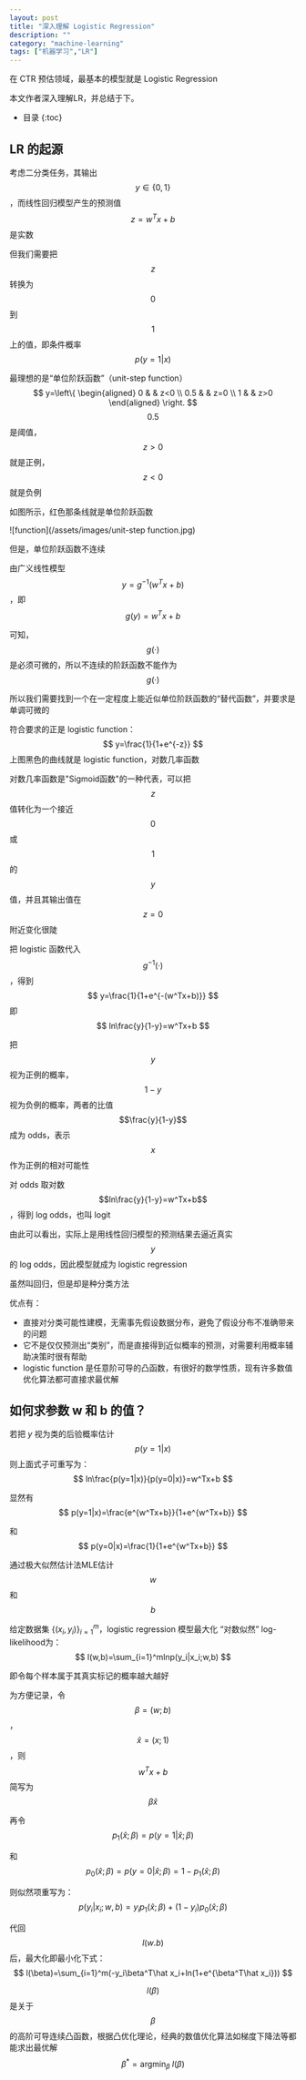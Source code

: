 ```yaml
---
layout: post
title: "深入理解 Logistic Regression"
description: ""
category: "machine-learning"
tags: ["机器学习","LR"]
---
```


在 CTR 预估领域，最基本的模型就是 Logistic Regression

本文作者深入理解LR，并总结于下。

* 目录
{:toc}

## LR 的起源

考虑二分类任务，其输出 $$y\in\{0,1\}$$ ，而线性回归模型产生的预测值 $$z=w^Tx+b$$ 是实数

但我们需要把 $$z$$ 转换为 $$0$$ 到 $$1$$ 上的值，即条件概率 
$$
p(y=1|x)
$$



最理想的是“单位阶跃函数”（unit-step function）
$$
y=\left\{
\begin{aligned}
0 & & z<0 \\
0.5 & & z=0 \\
1 & & z>0
\end{aligned}
\right.
$$
$$0.5$$ 是阈值，$$z>0$$ 就是正例，$$z<0$$ 就是负例

如图所示，红色那条线就是单位阶跃函数

![function](/assets/images/unit-step function.jpg)



但是，单位阶跃函数不连续

由广义线性模型 $$y=g^{-1}(w^Tx+b)$$ ，即 $$g(y)=w^Tx+b$$

可知，$$g(·)$$ 是必须可微的，所以不连续的阶跃函数不能作为 $$g(·)$$



所以我们需要找到一个在一定程度上能近似单位阶跃函数的“替代函数”，并要求是单调可微的

符合要求的正是 logistic function：
$$
y=\frac{1}{1+e^{-z}}
$$
上图黑色的曲线就是 logistic function，对数几率函数

对数几率函数是"Sigmoid函数"的一种代表，可以把 $$z$$ 值转化为一个接近 $$0$$ 或 $$1$$ 的 $$y$$ 值，并且其输出值在 $$z=0$$ 附近变化很陡

把 logistic 函数代入 $$g^{-1}(·)$$，得到
$$
y=\frac{1}{1+e^{-(w^Tx+b)}}
$$
即
$$
ln\frac{y}{1-y}=w^Tx+b
$$


把 $$y$$ 视为正例的概率，$$1-y$$ 视为负例的概率，两者的比值 $$\frac{y}{1-y}$$ 成为 odds，表示 $$x$$ 作为正例的相对可能性

对 odds 取对数 $$ln\frac{y}{1-y}=w^Tx+b$$ ，得到 log odds，也叫 logit



由此可以看出，实际上是用线性回归模型的预测结果去逼近真实 $$y$$ 的 log odds，因此模型就成为 logistic regression

虽然叫回归，但是却是种分类方法

优点有：

- 直接对分类可能性建模，无需事先假设数据分布，避免了假设分布不准确带来的问题
- 它不是仅仅预测出“类别”，而是直接得到近似概率的预测，对需要利用概率辅助决策时很有帮助
- logistic function 是任意阶可导的凸函数，有很好的数学性质，现有许多数值优化算法都可直接求最优解



## 如何求参数 w 和 b 的值？

若把 $y$ 视为类的后验概率估计 
$$
p(y=1|x)
$$
则上面式子可重写为：
$$
ln\frac{p(y=1|x)}{p(y=0|x)}=w^Tx+b
$$


显然有
$$
p(y=1|x)=\frac{e^{w^Tx+b}}{1+e^{w^Tx+b}}
$$


和
$$
p(y=0|x)=\frac{1}{1+e^{w^Tx+b}}
$$


通过极大似然估计法MLE估计 $$w$$ 和 $$b$$

给定数据集 $\{(x_i,y_i)\}_{i=1}^m$，logistic regression 模型最大化 “对数似然” log-likelihood为：
$$
l(w,b)=\sum_{i=1}^mlnp(y_i|x_i;w,b)
$$


即令每个样本属于其真实标记的概率越大越好

为方便记录，令 $$\beta=(w;b)$$，$$\hat x=(x;1)$$ ，则 $$w^Tx+b$$ 简写为 $$\beta\hat x$$

再令 
$$
p_1(\hat x;\beta)=p(y=1|\hat x;\beta)
$$


和
$$
p_0(\hat x;\beta)=p(y=0|\hat x;\beta)=1-p_1(\hat x;\beta)
$$


则似然项重写为：
$$
p(y_i|x_i;w,b)=y_ip_1(\hat x;\beta)+(1-y_i)p_0(\hat x;\beta)
$$


代回 $$l(w.b)$$ 后，最大化即最小化下式：
$$
l(\beta)=\sum_{i=1}^m(-y_i\beta^T\hat x_i+ln(1+e^{\beta^T\hat x_i}))
$$


$$l(\beta)$$ 是关于 $$\beta$$ 的高阶可导连续凸函数，根据凸优化理论，经典的数值优化算法如梯度下降法等都能求出最优解
$$
\beta^*=\begin{equation}
	\mathop{\arg\min}_{\beta} \ l(\beta)
\end{equation}
$$







